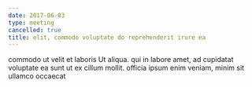 ```yaml
---
date: 2017-06-03
type: meeting
cancelled: true
title: elit, commodo voluptate do reprehenderit irure ea
---
```

commodo ut velit et laboris Ut aliqua. qui in labore amet, ad cupidatat voluptate ea sunt ut ex cillum mollit. officia ipsum enim veniam, minim sit ullamco occaecat
